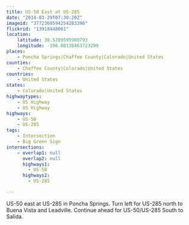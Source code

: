```yaml
---
title: US-50 East at US-285
date: "2014-03-29T07:30:20Z"
imageid: "3772369594254283396"
flickrid: "13918448061"
location:
    latitude: 38.5209595900793
    longitude: -106.08138463723299
places:
    - Poncha Springs|Chaffee County|Colorado|United States
counties:
    - Chaffee County|Colorado|United States
countries:
    - United States
states:
    - Colorado|United States
highwaytypes:
    - US Highway
    - US Highway
highways:
    - US-50
    - US-285
tags:
    - Intersection
    - Big Green Sign
intersections:
    - overlap1: null
      overlap2: null
      highways1:
        - US-50
      highways2:
        - US-285

---
```

US-50 east at US-285 in Poncha Springs.  Turn left for US-285 north to Buena Vista and Leadville. Continue ahead for US-50/US-285 South to Salida.
